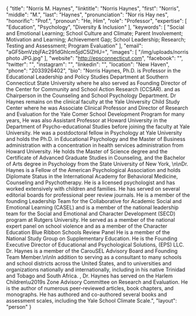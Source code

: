 {
  "title": "Norris M. Haynes",
  "linktitle": "Norris Haynes",
  "first": "Norris",
  "middle": "M.",
  "last": "Haynes",
  "pronunciation": "Nor ris      Hay nes",
  "honorific": "Prof.",
  "pronoun": "He, Him",
  "role": "Professor",
  "expertise": [
    "Education",
    "Psychology",
    "Diversity & Inclusion"
  ],
  "keywords": [
    "Social and Emotional Learning; School Culture and Climate; Parent Involvement; Motivation and Learning; Achievement Gap; School Leadership; Research; Testing and Assessment; Program Evaluation"
  ],
  "email": "aGF5bmVzbjFAc291dGhlcm5jdC5lZHU=",
  "images": [
    "/img/uploads/norris photo  JPG.jpg"
  ],
  "website": "http://epsconnecticut.com",
  "facebook": "",
  "twitter": "",
  "instagram": "",
  "linkedin": "",
  "location": "New Haven",
  "phone": "2033926402",
  "bio": "Norris Haynes, Ph.D. is Professor in the Educational Leadership and Policy Studies Department at Southern Connecticut State University where he also served as Founding Director of the Center for Community and School Action Research (CCSAR). and as Chairperson in the Counseling and School Psychology Department. Dr Haynes remains on the clinical faculty at the Yale University Child Study Center where he was Associate Clinical Professor and Director of Research and Evaluation for the Yale Comer School Development Program for many years, He was also Assistant Professor at Howard University in the Department of Psycho-educational Studies before joining the faculty at Yale University. He was a postdoctoral fellow in Psychology at Yale University and holds the Ph.D. in Educational Psychology and the Master of Business administration with a concentration in health services administration from Howard University. He holds the Master of Science degree and the Certificate of Advanced Graduate Studies in Counseling, and the Bachelor of Arts degree in Psychology from the State University of New York, \n\nDr. Haynes is a Fellow of the American Psychological Association and holds Diplomate Status in the International Academy for Behavioral Medicine, Counseling and Psychotherapy. He is a licensed psychologist and has worked extensively with children and families. He has served on several editorial boards for professional peer review journals. He is a member of the founding Leadership Team for the Collaborative for Academic Social and Emotional Learning (CASEL) and is a member of the national leadership team for the Social and Emotional and Character Development (SECD) program at Rutgers University. He served as a member of the national expert panel on school violence and as a member of the Character Education Blue Ribbon Schools Review Panel He is a member of the National Study Group on Supplementary Education. He is the Founding Executive Director of Educational and Psychological Solutions, (EPS) LLC. Dr. Haynes is a member of the CarouSEL Advisory Board and Founding Team Member.\n\nIn addition to serving as a consultant to many schools and school districts across the United States, and to universities and organizations nationally and internationally, including in his native Trinidad and Tobago and South Africa. , Dr. Haynes has served on the Harlem Children\u2019s Zone Advisory Committee on Research and Evaluation. He is the author of numerous peer-reviewed articles, book chapters, and monographs. He has authored and co-authored several books and assessment scales, including the Yale School Climate Scale.",
  "layout": "person"
}
